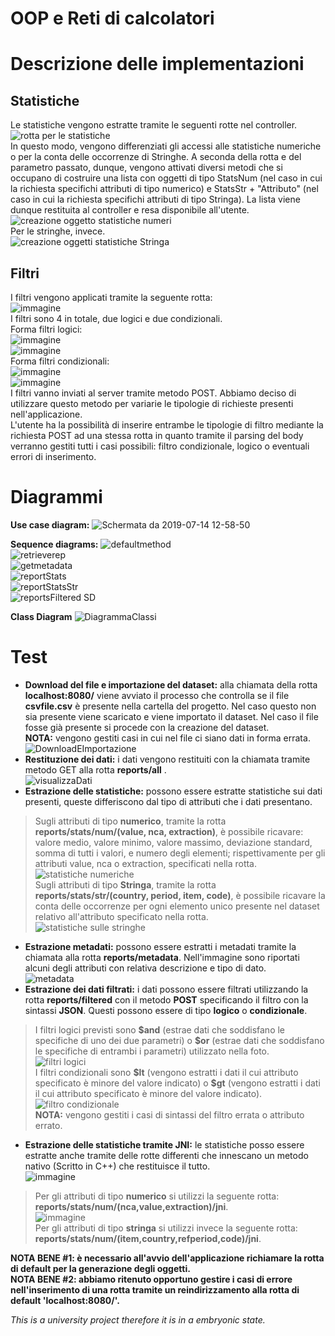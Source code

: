 
# OOP e Reti di calcolatori

# Descrizione delle implementazioni
## Statistiche
Le statistiche vengono estratte tramite le seguenti rotte nel controller.
![rotta per le statistiche](https://user-images.githubusercontent.com/49287565/61211095-dd869700-a6fe-11e9-9b3f-67d73452717e.png)
<br>
In questo modo, vengono differenziati gli accessi alle statistiche numeriche o per la conta delle occorrenze di Stringhe.
A seconda della rotta e del parametro passato, dunque, vengono attivati diversi metodi che si occupano di costruire una lista con oggetti di tipo StatsNum (nel caso in cui la richiesta specifichi attributi di tipo numerico) e StatsStr + "Attributo" (nel caso in cui la richiesta specifichi attributi di tipo Stringa).
La lista viene dunque restituita al controller e resa disponibile all'utente.<br/>
![creazione oggetto statistiche numeri](https://user-images.githubusercontent.com/49287565/61211350-ab296980-a6ff-11e9-9ca4-f897fce7c8cf.png)<br/>
Per le stringhe, invece.<br/>
![creazione oggetti statistiche Stringa](https://user-images.githubusercontent.com/49287565/61211436-dc099e80-a6ff-11e9-817f-1ddd6f1f78a4.png)<br/>


## Filtri
I filtri vengono applicati tramite la seguente rotta:<br/>
![immagine](https://user-images.githubusercontent.com/48387175/61541282-a803e580-aa3f-11e9-8c56-eb2223ee9693.png)<br/>
I filtri sono 4 in totale, due logici e due condizionali.<br/> 
Forma filtri logici:<br/>
![immagine](https://user-images.githubusercontent.com/48387175/61541485-0761f580-aa40-11e9-93e8-05e435ca9c2d.png)<br/>
![immagine](https://user-images.githubusercontent.com/48387175/61541568-32e4e000-aa40-11e9-9b59-790d5db6b3ad.png)<br/>
Forma filtri condizionali:<br/>
![immagine](https://user-images.githubusercontent.com/48387175/61541860-b69ecc80-aa40-11e9-824c-45088fbb41db.png)<br/>
![immagine](https://user-images.githubusercontent.com/48387175/61542069-1d23ea80-aa41-11e9-83db-46e569935a49.png)<br/>
I filtri vanno inviati al server tramite metodo POST. Abbiamo deciso di utilizzare questo metodo per variarie le tipologie di richieste presenti nell'applicazione.<br/>
L'utente ha la possibilità di inserire entrambe le tipologie di filtro mediante la richiesta POST ad una stessa rotta in quanto tramite il parsing del body verranno gestiti tutti i casi possibili: filtro condizionale, logico o eventuali errori di inserimento.<br/>

# Diagrammi
**Use case diagram:**
![Schermata da 2019-07-14 12-58-50](https://user-images.githubusercontent.com/48387175/61182696-3d196f80-a637-11e9-8cee-84bcb2064056.png)<br/>

**Sequence diagrams:**
![defaultmethod](https://user-images.githubusercontent.com/48387175/61182774-5969dc00-a638-11e9-9a19-bca44cbe8365.png)<br/>
![retrieverep](https://user-images.githubusercontent.com/48387175/61182775-68e92500-a638-11e9-939c-3315b6d1aedf.png)<br/>
![getmetadata](https://user-images.githubusercontent.com/48387175/61182785-92a24c00-a638-11e9-90b3-6380e3ac110d.png)<br/>
![reportStats](https://user-images.githubusercontent.com/48387175/61182788-99c95a00-a638-11e9-8c06-74f0ed5aeead.png)<br/>
![reportStatsStr](https://user-images.githubusercontent.com/48387175/61182794-a2ba2b80-a638-11e9-8b99-7b5070cf4eaf.png)<br/>
![reportsFiltered SD](https://user-images.githubusercontent.com/48387175/61182796-aa79d000-a638-11e9-8bbf-c354e4172966.jpg)<br/>

**Class Diagram**
![DiagrammaClassi ](https://user-images.githubusercontent.com/49287565/61478293-851af800-a991-11e9-8857-bb952809deb2.jpg)<br/>

# Test
- **Download del file e importazione del dataset:** alla chiamata della rotta **localhost:8080/** viene avviato il processo che controlla se il file **csvfile.csv** è presente nella cartella del progetto.
Nel caso questo non sia presente viene scaricato e viene importato il dataset.
Nel caso il file fosse già presente si procede con la creazione del dataset.<br/>
**NOTA:** vengono gestiti casi in cui nel file ci siano dati in forma errata.
![DownloadEImportazione](https://user-images.githubusercontent.com/49287565/61208116-f3905980-a6f6-11e9-9563-c24e9a2c7ea3.png) <br/>
- **Restituzione dei dati:** i dati vengono restituiti con la chiamata tramite metodo GET alla rotta **reports/all** .<br/>
![visualizzaDati](https://user-images.githubusercontent.com/49287565/61208576-06575e00-a6f8-11e9-9786-e44cd02553ed.png)<br/>
- **Estrazione delle statistiche:** possono essere estratte statistiche sui dati presenti, queste differiscono dal tipo di attributi che i dati presentano.
> Sugli attributi di tipo **numerico**, tramite la rotta **reports/stats/num/(value, nca, extraction)**, è possibile ricavare:
valore medio, valore minimo, valore massimo, deviazione standard, somma di tutti i valori, e numero degli elementi; rispettivamente per gli attributi value, nca o extraction, specificati nella rotta.<br/>
![statistiche numeriche](https://user-images.githubusercontent.com/49287565/61208756-68b05e80-a6f8-11e9-857b-bfa8a1409be2.png)<br/>
Sugli attributi di tipo **Stringa**, tramite la rotta **reports/stats/str/(country, period, item, code)**, è possibile ricavare la conta delle occorrenze per ogni elemento unico presente nel dataset relativo all'attributo specificato nella rotta.<br/>
![statistiche sulle stringhe](https://user-images.githubusercontent.com/49287565/61208953-d197d680-a6f8-11e9-850e-f08a9af8000d.png)<br/>
- **Estrazione metadati:** possono essere estratti i metadati tramite la chiamata alla rotta **reports/metadata**. Nell'immagine sono riportati alcuni degli attributi con relativa descrizione e tipo di dato.<br/>
![metadata](https://user-images.githubusercontent.com/49287565/61209677-b1691700-a6fa-11e9-86da-00b0d4b5a675.png)<br/>
- **Estrazione dei dati filtrati:** i dati possono essere filtrati utilizzando la rotta **reports/filtered** con il metodo **POST** specificando il filtro con la sintassi **JSON**.  Questi possono essere di tipo **logico** o **condizionale**.
> I filtri logici previsti sono **\$and** (estrae dati che soddisfano le specifiche di uno dei due parametri) o **\$or** (estrae dati che soddisfano le specifiche di entrambi i parametri) utilizzato nella foto.<br/>
![filtri logici](https://user-images.githubusercontent.com/49287565/61210136-d8741880-a6fb-11e9-8b8e-1368fe1db733.png)<br/>
I filtri condizionali sono **\$lt** (vengono estratti i dati il cui attributo specificato è minore del valore indicato) o **\$gt** (vengono estratti i dati il cui attributo specificato è minore del valore indicato).<br/>
![filtro condizionale](https://user-images.githubusercontent.com/49287565/61210676-86cc8d80-a6fd-11e9-9461-e9101103799b.png)<br/>
**NOTA:** vengono gestiti i casi di sintassi del filtro errata o attributo errato.
- **Estrazione delle statistiche tramite JNI:** le statistiche posso essere estratte anche tramite delle rotte differenti che innescano un metodo nativo (Scritto in C++) che restituisce il tutto.<br/>
![immagine](https://user-images.githubusercontent.com/48387175/61542974-de8f2f80-aa42-11e9-8095-0c7cedf1d6a6.png)<br/>
> Per gli attributi di tipo **numerico** si utilizzi la seguente rotta: **reports/stats/num/(nca,value,extraction)/jni**.<br/>
![immagine](https://user-images.githubusercontent.com/48387175/61543020-f36bc300-aa42-11e9-9958-8fe3a9b1816b.png)<br/>
> Per gli attributi di tipo **stringa** si utilizzi invece la seguente rotta: **reports/stats/num/(item,country,refperiod,code)/jni**.<br/>

**NOTA BENE #1: è necessario all'avvio dell'applicazione richiamare la rotta di default per la generazione degli oggetti.**<br/>
**NOTA BENE #2: abbiamo ritenuto opportuno gestire i casi di errore nell'inserimento di una rotta tramite un reindirizzamento alla rotta di default 'localhost:8080/'.**

*This is a university project therefore it is in a embryonic state.*
